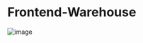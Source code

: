 # Frontend-Warehouse
![image](https://user-images.githubusercontent.com/69426561/133925399-4bffa84b-4ccf-4224-acee-04d949d980d6.png)
